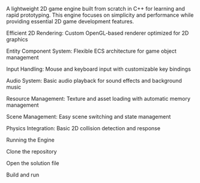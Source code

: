 A lightweight 2D game engine built from scratch in C++ for learning and rapid prototyping. This engine focuses on simplicity and performance while providing essential 2D game development features.

Efficient 2D Rendering: Custom OpenGL-based renderer optimized for 2D graphics

Entity Component System: Flexible ECS architecture for game object management

Input Handling: Mouse and keyboard input with customizable key bindings

Audio System: Basic audio playback for sound effects and background music

Resource Management: Texture and asset loading with automatic memory management

Scene Management: Easy scene switching and state management

Physics Integration: Basic 2D collision detection and response

Running the Engine

Clone the repository

Open the solution file

Build and run

